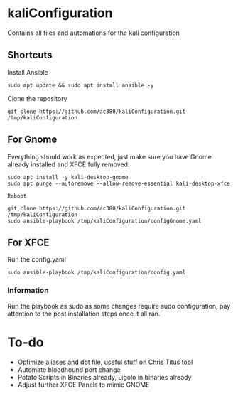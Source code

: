 # kaliConfiguration
Contains all files and automations for the kali configuration

## Shortcuts
Install Ansible  
```
sudo apt update && sudo apt install ansible -y
```

Clone the repository  
```
git clone https://github.com/ac380/kaliConfiguration.git /tmp/kaliConfiguration
```

## For Gnome
Everything should work as expected, just make sure you have Gnome already installed and XFCE fully removed.

```
sudo apt install -y kali-desktop-gnome
sudo apt purge --autoremove --allow-remove-essential kali-desktop-xfce

Reboot

git clone https://github.com/ac380/kaliConfiguration.git /tmp/kaliConfiguration
sudo ansible-playbook /tmp/kaliConfiguration/configGnome.yaml
```

## For XFCE
Run the config.yaml  
```
sudo ansible-playbook /tmp/kaliConfiguration/config.yaml
```

### Information
Run the playbook as sudo as some changes require sudo configuration, pay attention to the post installation steps once it all ran.

# To-do 
- Optimize aliases and dot file, useful stuff on Chris Titus tool
- Automate bloodhound port change
- Potato Scripts in Binaries already, Ligolo in binaries already
- Adjust further XFCE Panels to mimic GNOME
  
